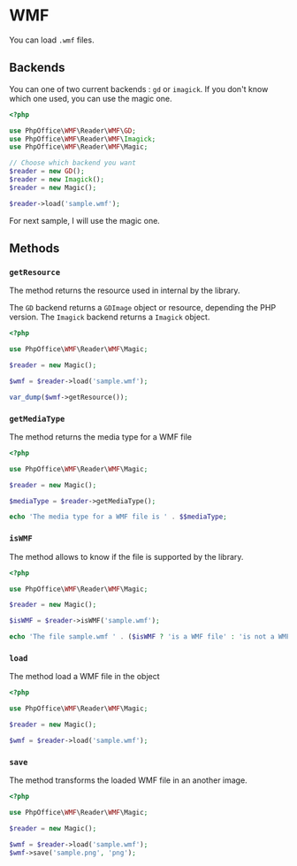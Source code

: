 # WMF

You can load `.wmf` files.

## Backends

You can one of two current backends : `gd` or `imagick`.
If you don't know which one used, you can use the magic one.

```php
<?php

use PhpOffice\WMF\Reader\WMF\GD;
use PhpOffice\WMF\Reader\WMF\Imagick;
use PhpOffice\WMF\Reader\WMF\Magic;

// Choose which backend you want
$reader = new GD();
$reader = new Imagick();
$reader = new Magic();

$reader->load('sample.wmf');
```

For next sample, I will use the magic one.

## Methods

### `getResource`

The method returns the resource used in internal by the library.

The `GD` backend returns a `GDImage` object or resource, depending the PHP version.
The `Imagick` backend returns a `Imagick` object.

```php
<?php

use PhpOffice\WMF\Reader\WMF\Magic;

$reader = new Magic();

$wmf = $reader->load('sample.wmf');

var_dump($wmf->getResource());
```

### `getMediaType`

The method returns the media type for a WMF file

```php
<?php

use PhpOffice\WMF\Reader\WMF\Magic;

$reader = new Magic();

$mediaType = $reader->getMediaType();

echo 'The media type for a WMF file is ' . $$mediaType;
```

### `isWMF`

The method allows to know if the file is supported by the library.

```php
<?php

use PhpOffice\WMF\Reader\WMF\Magic;

$reader = new Magic();

$isWMF = $reader->isWMF('sample.wmf');

echo 'The file sample.wmf ' . ($isWMF ? 'is a WMF file' : 'is not a WMF file');
```

### `load`

The method load a WMF file in the object

```php
<?php

use PhpOffice\WMF\Reader\WMF\Magic;

$reader = new Magic();

$wmf = $reader->load('sample.wmf');
```

### `save`

The method transforms the loaded WMF file in an another image. 

```php
<?php

use PhpOffice\WMF\Reader\WMF\Magic;

$reader = new Magic();

$wmf = $reader->load('sample.wmf');
$wmf->save('sample.png', 'png');
```
